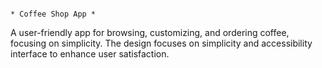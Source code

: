                                                                                 * Coffee Shop App *

A user-friendly app for browsing, customizing, and ordering coffee, focusing on simplicity. The design focuses on simplicity and accessibility interface to enhance user satisfaction.
